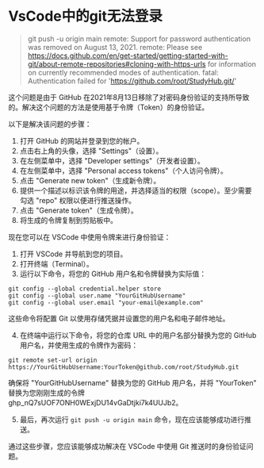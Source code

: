 # VsCode中的git无法登录

> git push -u origin main
remote: Support for password authentication was removed on August 13, 2021.
remote: Please see https://docs.github.com/en/get-started/getting-started-with-git/about-remote-repositories#cloning-with-https-urls for information on currently recommended modes of authentication.
fatal: Authentication failed for 'https://github.com/root/StudyHub.git/'

这个问题是由于 GitHub 在2021年8月13日移除了对密码身份验证的支持所导致的。解决这个问题的方法是使用基于令牌（Token）的身份验证。

以下是解决该问题的步骤：

1. 打开 GitHub 的网站并登录到您的帐户。
2. 点击右上角的头像，选择 "Settings"（设置）。
3. 在左侧菜单中，选择 "Developer settings"（开发者设置）。
4. 在左侧菜单中，选择 "Personal access tokens"（个人访问令牌）。
5. 点击 "Generate new token"（生成新令牌）。
6. 提供一个描述以标识该令牌的用途，并选择适当的权限（scope）。至少需要勾选 "repo" 权限以便进行推送操作。
7. 点击 "Generate token"（生成令牌）。
8. 将生成的令牌复制到剪贴板中。

现在您可以在 VSCode 中使用令牌来进行身份验证：

1. 打开 VSCode 并导航到您的项目。
2. 打开终端（Terminal）。
3. 运行以下命令，将您的 GitHub 用户名和令牌替换为实际值：

```plaintext
git config --global credential.helper store
git config --global user.name "YourGitHubUsername"
git config --global user.email "your-email@example.com"
```

这些命令将配置 Git 以使用存储凭据并设置您的用户名和电子邮件地址。

4. 在终端中运行以下命令，将您的仓库 URL 中的用户名部分替换为您的 GitHub 用户名，并使用生成的令牌作为密码：

```plaintext
git remote set-url origin https://YourGitHubUsername:YourToken@github.com/root/StudyHub.git
```

确保将 "YourGitHubUsername" 替换为您的 GitHub 用户名，并将 "YourToken" 替换为您刚刚生成的令牌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。

5. 最后，再次运行 `git push -u origin main` 命令，现在应该能够成功进行推送。

通过这些步骤，您应该能够成功解决在 VSCode 中使用 Git 推送时的身份验证问题。